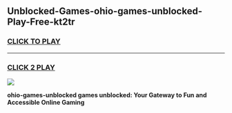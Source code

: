 
## Unblocked-Games-ohio-games-unblocked-Play-Free-kt2tr
<h3>
<a href="https://premium76.site?title=ohio-games-unblocked&ref=10A">CLICK TO PLAY</a></h3>
<hr>

<h3>
<a href="https://premium76.site?title=ohio-games-unblocked&ref=10A">CLICK 2 PLAY</a>
  
</h3>

<a href="https://premium76.site?title=ohio-games-unblocked&ref=10A"><img src="https://clearcache.store/games.png"></a>


**ohio-games-unblocked games unblocked: Your Gateway to Fun and Accessible Online Gaming**
